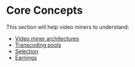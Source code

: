 # Core Concepts

This section will help video miners to understand:

- [Video miner architectures](./architecture.md)
- [Transcoding pools](./pools.md)
- [Selection](./selection.md)
- [Earnings](./earnings.md)